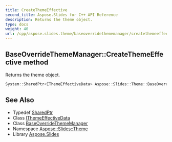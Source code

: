 ```yaml
---
title: CreateThemeEffective
second_title: Aspose.Slides for C++ API Reference
description: Returns the theme object.
type: docs
weight: 40
url: /cpp/aspose.slides.theme/baseoverridethememanager/createthemeeffective/
---
```

## BaseOverrideThemeManager::CreateThemeEffective method


Returns the theme object.

```cpp
System::SharedPtr<IThemeEffectiveData> Aspose::Slides::Theme::BaseOverrideThemeManager::CreateThemeEffective() override
```

## See Also

* Typedef [SharedPtr](../../../system/sharedptr/)
* Class [IThemeEffectiveData](../../ithemeeffectivedata/)
* Class [BaseOverrideThemeManager](../)
* Namespace [Aspose::Slides::Theme](../../)
* Library [Aspose.Slides](../../../)

